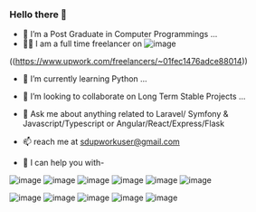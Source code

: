 ### Hello there 👋

- 🔭 I’m a Post Graduate in Computer Programmings ...
- 👨‍💻 I am a full time freelancer on ![image](https://github.com/sdupworkuser/sdupworkuser/assets/27762337/f25685d3-8c17-47e5-9f9b-65d1cccc3b88)


((https://www.upwork.com/freelancers/~01fec1476adce88014))
- 🌱 I’m currently learning Python ...
- 👯 I’m looking to collaborate on Long Term Stable Projects ... 
- 💬 Ask me about anything related to Laravel/ Symfony & Javascript/Typescript or Angular/React/Express/Flask
- 📫 reach me at sdupworkuser@gmail.com

- 🤔 I can help you with-

![image](https://github.com/sdupworkuser/sdupworkuser/assets/27762337/7f12f059-fd9c-4c51-a475-693b245c4110) 
![image](https://github.com/sdupworkuser/sdupworkuser/assets/27762337/80303847-ec08-43e9-a6ee-48d04ba07613)
![image](https://github.com/sdupworkuser/sdupworkuser/assets/27762337/e69f3c31-da39-4509-b690-831b0336210e)
![image](https://github.com/sdupworkuser/sdupworkuser/assets/27762337/8639b087-35ae-4917-9e07-a4b60ed5b741)
![image](https://github.com/sdupworkuser/sdupworkuser/assets/27762337/2d59ca82-ea36-44ee-a2dd-984ba5b009ae)
![image](https://github.com/sdupworkuser/sdupworkuser/assets/27762337/83de5760-7d7f-4511-96ae-38729cfb6259)

![image](https://github.com/sdupworkuser/sdupworkuser/assets/27762337/f60a8376-d80b-4bd6-b22c-8d2fb81ddc9b)
![image](https://github.com/sdupworkuser/sdupworkuser/assets/27762337/41588437-d74b-4357-812f-5aa7c4c3df2b)
![image](https://github.com/sdupworkuser/sdupworkuser/assets/27762337/059dc77c-6c80-44eb-97f5-633d245577db)
![image](https://github.com/sdupworkuser/sdupworkuser/assets/27762337/647b7fef-400b-4b64-b7ee-e576bdb5fc25)
![image](https://github.com/sdupworkuser/sdupworkuser/assets/27762337/f6be8e16-ab68-4cb9-a9a3-6fb178d73e7a)




<!--
**sdupworkuser/sdupworkuser** is a ✨ _special_ ✨ repository because its `README.md` (this file) appears on your GitHub profile.

Here are some ideas to get you started:

- 🔭 I’m currently working on ...
- 🌱 I’m currently learning ...
- 👯 I’m looking to collaborate on ...
- 🤔 I’m looking for help with ...
- 💬 Ask me about ...
- 📫 How to reach me: ...
- 😄 Pronouns: ...
- ⚡ Fun fact: ...
-->
